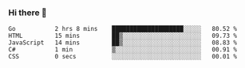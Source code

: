 ### Hi there 👋

<!--
**KLXLjun/KLXLjun** is a ✨ _special_ ✨ repository because its `README.md` (this file) appears on your GitHub profile.

Here are some ideas to get you started:

- 🔭 I’m currently working on ...
- 🌱 I’m currently learning ...
- 👯 I’m looking to collaborate on ...
- 🤔 I’m looking for help with ...
- 💬 Ask me about ...
- 📫 How to reach me: ...
- 😄 Pronouns: ...
- ⚡ Fun fact: ...
-->

<!--START_SECTION:waka-->
```text
Go           2 hrs 8 mins    ████████████████████░░░░░   80.52 % 
HTML         15 mins         ██▒░░░░░░░░░░░░░░░░░░░░░░   09.73 % 
JavaScript   14 mins         ██▒░░░░░░░░░░░░░░░░░░░░░░   08.83 % 
C#           1 min           ▒░░░░░░░░░░░░░░░░░░░░░░░░   00.91 % 
CSS          0 secs          ░░░░░░░░░░░░░░░░░░░░░░░░░   00.01 % 
```
<!--END_SECTION:waka-->

